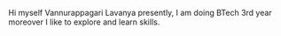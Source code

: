 Hi myself Vannurappagari Lavanya
presently, I am doing BTech 3rd year moreover 
I like to explore and learn skills. 
